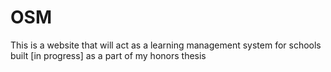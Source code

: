 # OSM
This is a website that will act as a learning management system for schools built [in progress] as a part of my honors thesis
